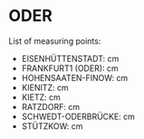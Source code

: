 # ODER

List of measuring points:

* EISENHÜTTENSTADT: <Value topic="rivers/pegel-online/ODER/EISENHÜTTENSTADT/measurementValue"/> cm
* FRANKFURT1 (ODER): <Value topic="rivers/pegel-online/ODER/FRANKFURT1 (ODER)/measurementValue"/> cm
* HOHENSAATEN-FINOW: <Value topic="rivers/pegel-online/ODER/HOHENSAATEN-FINOW/measurementValue"/> cm
* KIENITZ: <Value topic="rivers/pegel-online/ODER/KIENITZ/measurementValue"/> cm
* KIETZ: <Value topic="rivers/pegel-online/ODER/KIETZ/measurementValue"/> cm
* RATZDORF: <Value topic="rivers/pegel-online/ODER/RATZDORF/measurementValue"/> cm
* SCHWEDT-ODERBRÜCKE: <Value topic="rivers/pegel-online/ODER/SCHWEDT-ODERBRÜCKE/measurementValue"/> cm
* STÜTZKOW: <Value topic="rivers/pegel-online/ODER/STÜTZKOW/measurementValue"/> cm
